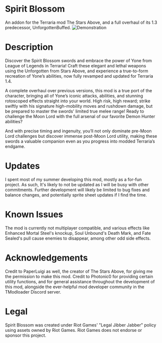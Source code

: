 # Spirit Blossom
An addon for the Terraria mod The Stars Above, and a full overhaul of its 1.3 predecessor, UnforgottenBuffed.
![Demonstration](https://github.com/WilliamOu/SpiritBlossom/blob/main/Demonstration/Demo.gif)

# Description 
Discover the Spirit Blossom swords and embrace the power of Yone from League of Legends in Terraria! Craft these elegant and lethal weapons using the Unforgotten from Stars Above, and experience a true-to-form recreation of Yone’s abilities, now fully revamped and updated for Terraria 1.4.

A complete overhaul over previous versions, this mod is a true port of the character, bringing all of Yone’s iconic attacks, abilities, and stunning rotoscoped effects straight into your world. High risk, high reward; strike swiftly with his signature high-mobility moves and rushdown damage, but be prepared to master the swords' limited true melee range! Ready to challenge the Moon Lord with the full arsenal of our favorite Demon Hunter abilities?

And with precise timing and ingenuity, you’ll not only dominate pre-Moon Lord challenges but discover immense post-Moon Lord utility, making these swords a valuable companion even as you progress into modded Terraria’s endgame.

# Updates
I spent most of my summer developing this mod, mostly as a for-fun project. As such, It's likely to not be updated as I will be busy with other commitments. Further development will likely be limited to bug fixes and balance changes, and potentially sprite sheet updates if I find the time.

# Known Issues
The mod is currently not multiplayer compatible, and various effects like Enhanced Mortal Steel's knockup, Soul Unbound's Death Mark, and Fate Sealed's pull cause enemies to disappear, among other odd side effects.

# Acknowledgements
Credit to PaperLuigi as well, the creator of The Stars Above, for giving me the permission to make this mod. Credit to Photonic0 for providing certain utility functions, and for general assistance throughout the development of this mod, alongside the ever-helpful mod developer community in the TModloader Discord server.

# Legal
Spirit Blossom was created under Riot Games' "Legal Jibber Jabber" policy using assets owned by Riot Games. Riot Games does not endorse or sponsor this project.


